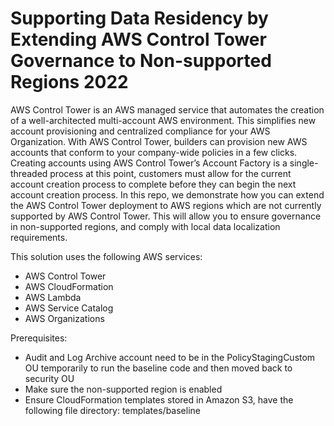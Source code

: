 # Supporting Data Residency by Extending AWS Control Tower Governance to Non-supported Regions 2022


AWS Control Tower is an AWS managed service that automates the creation of a well-architected multi-account AWS environment. This simplifies new account provisioning and centralized compliance for  your AWS Organization. With AWS Control Tower, builders can provision  new AWS accounts that conform to your company-wide policies in a few  clicks. Creating accounts using AWS Control Tower’s Account Factory is a single-threaded process at this point, customers must allow for the  current account creation process to complete before they can begin the  next account creation process.
In this repo, we demonstrate how you can extend the AWS Control Tower deployment to AWS regions which are not currently supported by AWS Control Tower. This will allow you to ensure governance in non-supported regions, and comply with local data localization requirements.

This solution uses the following AWS services:

- AWS Control Tower
- AWS CloudFormation
- AWS Lambda
- AWS Service Catalog
- AWS Organizations


Prerequisites:
- Audit and Log Archive account need to be in the PolicyStagingCustom OU temporarily to run the baseline code and then moved back to security OU
- Make sure the non-supported region is enabled
- Ensure CloudFormation templates stored in Amazon S3, have the following file directory: templates/baseline
